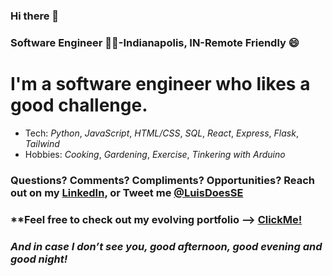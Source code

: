 <!--
**LSanchez17/LSanchez17** is a ✨ _special_ ✨ repository because its `README.md` (this file) appears on your GitHub profile.
Put a header down there, dont forget
-->

### Hi there 🙂  
###  Software Engineer 👨‍💻-Indianapolis, IN-Remote Friendly 😄

#   I'm a software engineer who likes a good challenge.

*   Tech: *Python*, *JavaScript*, *HTML/CSS*, *SQL*, *React*, *Express*, *Flask*, *Tailwind*
*   Hobbies: *Cooking*, *Gardening*, *Exercise*, *Tinkering with Arduino*

###   **Questions? Comments? Compliments? Opportunities? Reach out on my [LinkedIn](https://www.linkedin.com/in/lasj), or Tweet me [@LuisDoesSE](https://twitter.com/LuisDoesSE)**
###   **Feel free to check out my evolving portfolio --> [ClickMe!](https://luis-portfolio.vercel.app/)
###   *And in case I don’t see you, good afternoon, good evening and good night!*
